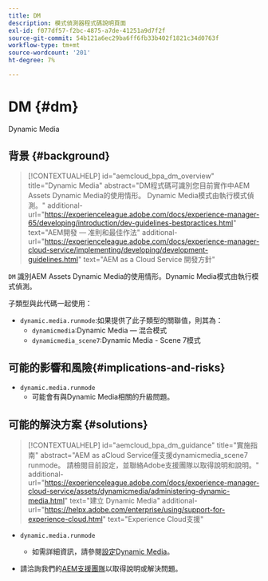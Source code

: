```yaml
---
title: DM
description: 模式偵測器程式碼說明頁面
exl-id: f077df57-f2bc-4875-a7de-41251a9d7f2f
source-git-commit: 54b121a6ec29ba6ff6fb33b402f1821c34d0763f
workflow-type: tm+mt
source-wordcount: '201'
ht-degree: 7%

---
```


# DM {#dm}

Dynamic Media

## 背景 {#background}

>[!CONTEXTUALHELP]
>id="aemcloud_bpa_dm_overview"
>title="Dynamic Media"
>abstract="DM程式碼可識別您目前實作中AEM Assets Dynamic Media的使用情形。 Dynamic Media模式由執行模式偵測。"
>additional-url="https://experienceleague.adobe.com/docs/experience-manager-65/developing/introduction/dev-guidelines-bestpractices.html" text="AEM開發 — 准則和最佳作法"
>additional-url="https://experienceleague.adobe.com/docs/experience-manager-cloud-service/implementing/developing/development-guidelines.html" text="AEM as a Cloud Service 開發方針"

`DM` 識別AEM Assets Dynamic Media的使用情形。Dynamic Media模式由執行模式偵測。

子類型與此代碼一起使用：

* `dynamic.media.runmode`:如果提供了此子類型的關聯值，則其為：
   * `dynamicmedia`:Dynamic Media — 混合模式
   * `dynamicmedia_scene7`:Dynamic Media - Scene 7模式

## 可能的影響和風險{#implications-and-risks}

* `dynamic.media.runmode`
   * 可能會有與Dynamic Media相關的升級問題。

## 可能的解決方案 {#solutions}

>[!CONTEXTUALHELP]
>id="aemcloud_bpa_dm_guidance"
>title="實施指南"
>abstract="AEM as aCloud Service僅支援dynamicmedia_scene7 runmode。 請檢閱目前設定，並聯絡Adobe支援團隊以取得說明和說明。"
>additional-url="https://experienceleague.adobe.com/docs/experience-manager-cloud-service/assets/dynamicmedia/administering-dynamic-media.html" text="建立 Dynamic Media"
>additional-url="https://helpx.adobe.com/enterprise/using/support-for-experience-cloud.html" text="Experience Cloud支援"


* `dynamic.media.runmode`
   * 如需詳細資訊，請參閱[設定Dynamic Media](https://experienceleague.adobe.com/docs/experience-manager-cloud-service/assets/dynamicmedia/administering-dynamic-media.html)。

* 請洽詢我們的[AEM支援團隊](https://helpx.adobe.com/enterprise/using/support-for-experience-cloud.html)以取得說明或解決問題。
